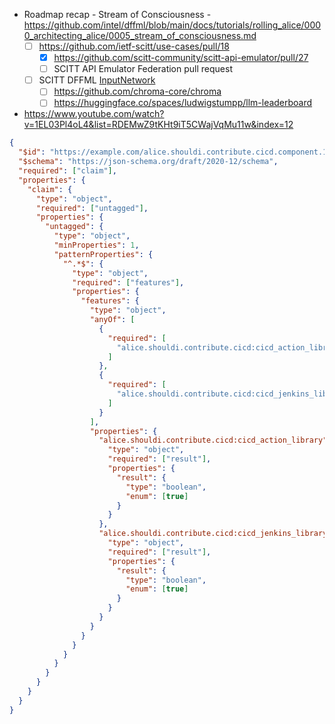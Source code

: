 - Roadmap recap - Stream of Consciousness - https://github.com/intel/dffml/blob/main/docs/tutorials/rolling_alice/0000_architecting_alice/0005_stream_of_consciousness.md
  - [ ] https://github.com/ietf-scitt/use-cases/pull/18
    - [x] https://github.com/scitt-community/scitt-api-emulator/pull/27
    - [ ] SCITT API Emulator Federation pull request
  - [ ] SCITT DFFML [InputNetwork](https://github.com/intel/dffml/blob/7d381bf67a72fe1ecb1012393d5726085564cb0e/dffml/df/memory.py#L283-L765)
    - [ ] https://github.com/chroma-core/chroma
    - [ ] https://huggingface.co/spaces/ludwigstumpp/llm-leaderboard
- https://www.youtube.com/watch?v=1EL03Pl4oL4&list=RDEMwZ9tKHt9iT5CWajVqMu11w&index=12

```json
{
  "$id": "https://example.com/alice.shouldi.contribute.cicd.component.1.0.0.schema.json",
  "$schema": "https://json-schema.org/draft/2020-12/schema",
  "required": ["claim"],
  "properties": {
    "claim": {
      "type": "object",
      "required": ["untagged"],
      "properties": {
        "untagged": {
          "type": "object",
          "minProperties": 1,
          "patternProperties": {
            "^.*$": {
              "type": "object",
              "required": ["features"],
              "properties": {
                "features": {
                  "type": "object",
                  "anyOf": [
                    {
                      "required": [
                        "alice.shouldi.contribute.cicd:cicd_action_library"
                      ]
                    },
                    {
                      "required": [
                        "alice.shouldi.contribute.cicd:cicd_jenkins_library"
                      ]
                    }
                  ],
                  "properties": {
                    "alice.shouldi.contribute.cicd:cicd_action_library": {
                      "type": "object",
                      "required": ["result"],
                      "properties": {
                        "result": {
                          "type": "boolean",
                          "enum": [true]
                        }
                      }
                    },
                    "alice.shouldi.contribute.cicd:cicd_jenkins_library": {
                      "type": "object",
                      "required": ["result"],
                      "properties": {
                        "result": {
                          "type": "boolean",
                          "enum": [true]
                        }
                      }
                    }
                  }
                }
              }
            }
          }
        }
      }
    }
  }
}
```